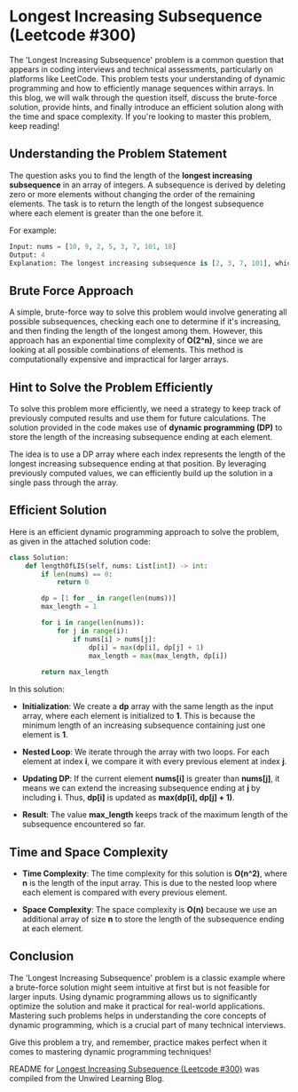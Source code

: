 # Longest Increasing Subsequence (Leetcode #300)

The 'Longest Increasing Subsequence' problem is a common question that appears in coding interviews and technical assessments, particularly on platforms like LeetCode. This problem tests your understanding of dynamic programming and how to efficiently manage sequences within arrays. In this blog, we will walk through the question itself, discuss the brute-force solution, provide hints, and finally introduce an efficient solution along with the time and space complexity. If you're looking to master this problem, keep reading!

## Understanding the Problem Statement

The question asks you to find the length of the **longest increasing subsequence** in an array of integers. A subsequence is derived by deleting zero or more elements without changing the order of the remaining elements. The task is to return the length of the longest subsequence where each element is greater than the one before it.

For example:

```python
Input: nums = [10, 9, 2, 5, 3, 7, 101, 18]
Output: 4
Explanation: The longest increasing subsequence is [2, 3, 7, 101], which has a length of 4.
```

## Brute Force Approach

A simple, brute-force way to solve this problem would involve generating all possible subsequences, checking each one to determine if it's increasing, and then finding the length of the longest among them. However, this approach has an exponential time complexity of **O(2^n)**, since we are looking at all possible combinations of elements. This method is computationally expensive and impractical for larger arrays.

## Hint to Solve the Problem Efficiently

To solve this problem more efficiently, we need a strategy to keep track of previously computed results and use them for future calculations. The solution provided in the code makes use of **dynamic programming (DP)** to store the length of the increasing subsequence ending at each element.

The idea is to use a DP array where each index represents the length of the longest increasing subsequence ending at that position. By leveraging previously computed values, we can efficiently build up the solution in a single pass through the array.

## Efficient Solution

Here is an efficient dynamic programming approach to solve the problem, as given in the attached solution code:

```python
class Solution:
    def lengthOfLIS(self, nums: List[int]) -> int:
        if len(nums) == 0:
            return 0

        dp = [1 for _ in range(len(nums))]
        max_length = 1

        for i in range(len(nums)):
            for j in range(i):
                if nums[i] > nums[j]:
                    dp[i] = max(dp[i], dp[j] + 1)
                    max_length = max(max_length, dp[i])
        
        return max_length
```

In this solution:

* **Initialization**: We create a **dp** array with the same length as the input array, where each element is initialized to **1**. This is because the minimum length of an increasing subsequence containing just one element is **1**.
    
* **Nested Loop**: We iterate through the array with two loops. For each element at index **i**, we compare it with every previous element at index **j**.
    
* **Updating DP**: If the current element **nums\[i\]** is greater than **nums\[j\]**, it means we can extend the increasing subsequence ending at **j** by including **i**. Thus, **dp\[i\]** is updated as **max(dp\[i\], dp\[j\] + 1)**.
    
* **Result**: The value **max\_length** keeps track of the maximum length of the subsequence encountered so far.
    

## Time and Space Complexity

* **Time Complexity**: The time complexity for this solution is **O(n^2)**, where **n** is the length of the input array. This is due to the nested loop where each element is compared with every previous element.
    
* **Space Complexity**: The space complexity is **O(n)** because we use an additional array of size **n** to store the length of the subsequence ending at each element.
    

## Conclusion

The 'Longest Increasing Subsequence' problem is a classic example where a brute-force solution might seem intuitive at first but is not feasible for larger inputs. Using dynamic programming allows us to significantly optimize the solution and make it practical for real-world applications. Mastering such problems helps in understanding the core concepts of dynamic programming, which is a crucial part of many technical interviews.

Give this problem a try, and remember, practice makes perfect when it comes to mastering dynamic programming techniques!

README for [Longest Increasing Subsequence (Leetcode #300)](https://blog.unwiredlearning.com/longest-increasing-subsequence) was compiled from the Unwired Learning Blog.